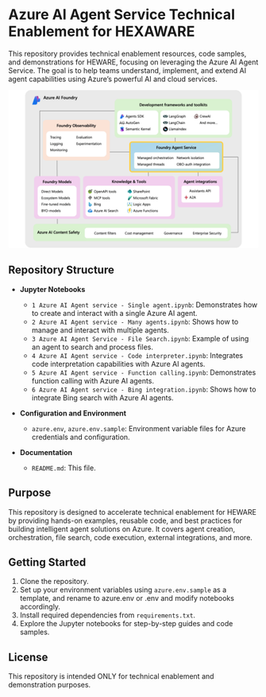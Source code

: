 # Azure AI Agent Service Technical Enablement for HEXAWARE

This repository provides technical enablement resources, code samples, and demonstrations for HEWARE, focusing on leveraging the Azure AI Agent Service. The goal is to help teams understand, implement, and extend AI agent capabilities using Azure’s powerful AI and cloud services.

![alt text](image.png)

## Repository Structure

- **Jupyter Notebooks**  
  - `1 Azure AI Agent service - Single agent.ipynb`: Demonstrates how to create and interact with a single Azure AI agent.
  - `2 Azure AI Agent service - Many agents.ipynb`: Shows how to manage and interact with multiple agents.
  - `3 Azure AI Agent Service - File Search.ipynb`: Example of using an agent to search and process files.
  - `4 Azure AI Agent service - Code interpreter.ipynb`: Integrates code interpretation capabilities with Azure AI agents.
  - `5 Azure AI Agent service - Function calling.ipynb`: Demonstrates function calling with Azure AI agents.
  - `6 Azure AI Agent service - Bing integration.ipynb`: Shows how to integrate Bing search with Azure AI agents.


- **Configuration and Environment**
  - `azure.env`, `azure.env.sample`: Environment variable files for Azure credentials and configuration.


- **Documentation**
  - `README.md`: This file.

## Purpose

This repository is designed to accelerate technical enablement for HEWARE by providing hands-on examples, reusable code, and best practices for building intelligent agent solutions on Azure. It covers agent creation, orchestration, file search, code execution, external integrations, and more.

## Getting Started

1. Clone the repository.
2. Set up your environment variables using `azure.env.sample` as a template, and rename to azure.env or .env and modify notebooks accordingly.
3. Install required dependencies from `requirements.txt`.
4. Explore the Jupyter notebooks for step-by-step guides and code samples.

## License

This repository is intended ONLY for technical enablement and demonstration purposes.
